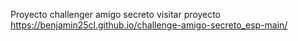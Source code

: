 Proyecto challenger amigo secreto
visitar proyecto https://benjamin25cl.github.io/challenge-amigo-secreto_esp-main/
